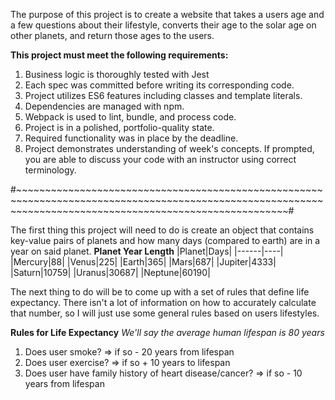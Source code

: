 The purpose of this project is to create a website that takes a users age and a few questions about their lifestyle, converts their age to the solar age on other planets, and return those ages to the users.

**This project must meet the following requirements:**

1. Business logic is thoroughly tested with Jest
2. Each spec was committed before writing its corresponding code.
3. Project utilizes ES6 features including classes and template literals.
4. Dependencies are managed with npm.
5. Webpack is used to lint, bundle, and process code.
6. Project is in a polished, portfolio-quality state.
7. Required functionality was in place by the deadline.
8. Project demonstrates understanding of week's concepts. If prompted, you are able to discuss your code with an instructor using correct terminology.

#~~~~~~~~~~~~~~~~~~~~~~~~~~~~~~~~~~~~~~~~~~~~~~~~~~~~~~~~~~~~~~~~~~~~~~~~~~~~~~~~~~~~~~~~~~~~~~~~~~~~~~~~~~~~~~~~~~~~~~~~~~~~~~~~~~~~~~~~~~~~~~~~~~~~~~~~~~~#

The first thing this project will need to do is create an object that contains key-value pairs of planets and how many days (compared to earth) are in a year on said planet.
**Planet Year Length**
|Planet|Days|
|------|----|
|Mercury|88|
|Venus|225|
|Earth|365|
|Mars|687|
|Jupiter|4333|
|Saturn|10759|
|Uranus|30687|
|Neptune|60190|

The next thing to do will be to come up with a set of rules that define life expectancy. There isn't a lot of information on how to accurately calculate that number, so I will just use some general rules based on users lifestyles.

**Rules for Life Expectancy**
_We'll say the average human lifespan is 80 years_

1. Does user smoke? => if so - 20 years from lifespan
2. Does user exercise? => if so + 10 years to lifespan
3. Does user have family history of heart disease/cancer? => if so - 10 years from lifespan
